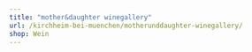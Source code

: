 ```yaml
---
title: "mother&daughter winegallery"
url: /kirchheim-bei-muenchen/motherunddaughter-winegallery/
shop: Wein
---
```


